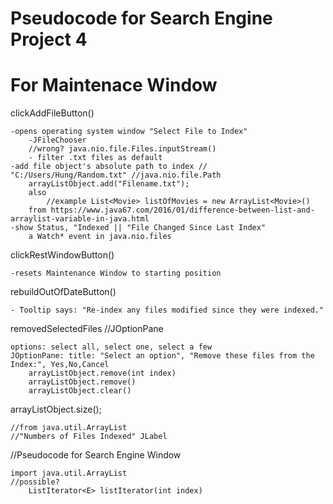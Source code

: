 #	Pseudocode for Search Engine Project 4

#	For Maintenace Window

clickAddFileButton() 

	
	
	-opens operating system window "Select File to Index"
		-JFileChooser
		//wrong? java.nio.file.Files.inputStream()
		- filter .txt files as default
	-add file object's absolute path to index // "C:/Users/Hung/Random.txt" //java.nio.file.Path
		arrayListObject.add("Filename.txt");
		also
			//example List<Movie> listOfMovies = new ArrayList<Movie>()
		from https://www.java67.com/2016/01/difference-between-list-and-arraylist-variable-in-java.html
	-show Status, "Indexed || "File Changed Since Last Index"
		a Watch* event in java.nio.files
clickRestWindowButton()
	
	-resets Maintenance Window to starting position
	
rebuildOutOfDateButton()
	
	- Tooltip says: "Re-index any files modified since they were indexed."
	
removedSelectedFiles //JOptionPane
	
	options: select all, select one, select a few
	JOptionPane: title: "Select an option", "Remove these files from the Index:", Yes,No,Cancel
		arrayListObject.remove(int index)
		arrayListObject.remove()
		arrayListObject.clear()
		
arrayListObject.size(); 
	
	//from java.util.ArrayList 
	//"Numbers of Files Indexed" JLabel


//Pseudocode for Search Engine Window
	
	import java.util.ArrayList
	//possible?  
		ListIterator<E>	listIterator​(int index)
